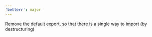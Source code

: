 ```yaml
---
'betterr': major
---
```


Remove the default export, so that there is a single way to import (by destructuring)
